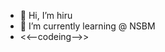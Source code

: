 - 👋 Hi, I’m hiru
- 🌱 I’m currently learning @ NSBM
- <<--codeing-->>
  

<!---
hiru907/hiru907 is a ✨ special ✨ repository because its `README.md` (this file) appears on your GitHub profile.
You can click the Preview link to take a look at your changes.
--->
